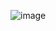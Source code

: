 ![image](https://github.com/pallavi9019/M1_QUIZ_GAME/blob/304b9f23ba0fa13201cbc45383b7d65be1d88a6d/2_Design/flow%20chat.jpeg)
